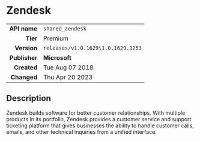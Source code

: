 # Zendesk
| | |
|-:|-|
|**API name**|`shared_zendesk`|
|**Tier**|Premium|
|**Version**|`releases/v1.0.1629\1.0.1629.3253`|
|**Publisher**|**Microsoft**|
|**Created**|Tue Aug 07 2018|
|**Changed**|Thu Apr 20 2023|

## Description
Zendesk builds software for better customer relationships. With multiple products in its portfolio, Zendesk provides a customer service and support ticketing platform that gives businesses the ability to handle customer calls, emails, and other technical inquiries from a unified interface.
